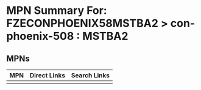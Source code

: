 



# MPN Summary For: FZECONPHOENIX58MSTBA2 > con-phoenix-508 : MSTBA2

## MPNs
  

|MPN|Direct Links|Search Links|
| :--- | :--- | :--- |
||||
